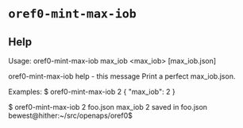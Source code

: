 # `oref0-mint-max-iob`

## Help
  Usage:
oref0-mint-max-iob max_iob <max_iob> [max_iob.json]

oref0-mint-max-iob help - this message
Print a perfect max_iob.json.


Examples:
$ oref0-mint-max-iob 2
{
  "max_iob": 2
}

$ oref0-mint-max-iob 2 foo.json
max_iob 2 saved in foo.json
bewest@hither:~/src/openaps/oref0$ 


